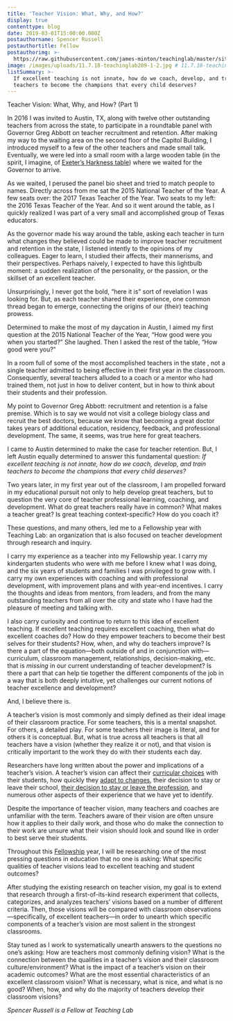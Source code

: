 ```yaml
---
title: 'Teacher Vision: What, Why, and How?'
display: true
contenttype: blog
date: 2019-03-01T15:00:00.000Z
postauthorname: Spencer Russell
postauthortitle: Fellow
postauthorimg: >-
  https://raw.githubusercontent.com/james-minton/teachinglab/master/site/static/images/uploads/head-shot_spencer.jpg
image: /images/uploads/11.7.18-teachinglab209-1-2.jpg # 11.7.18-teachinglab209-1-.jpg
listSummary: >-
  If excellent teaching is not innate, how do we coach, develop, and train
  teachers to become the champions that every child deserves?
---
```

Teacher Vision: What, Why, and How? (Part 1)

In 2016 I was invited to Austin, TX, along with twelve other outstanding teachers from across the state, to participate in a roundtable panel with Governor Greg Abbott on teacher recruitment and retention.  After making my way to the waiting area on the second floor of the Capitol Building, I introduced myself to a few of the other teachers and made small talk. Eventually, we were led into a small room with a large wooden table (in the spirit, I imagine, of [Exeter’s Harkness table](https://www.exeter.edu/programs-educators/harkness-outreach/harkness-teaching-tools)) where we waited for the Governor to arrive.

As we waited, I perused the panel bio sheet and tried to match people to names.  Directly across from me sat the 2015 National Teacher of the Year. A few seats over: the 2017 Texas Teacher of the Year.  Two seats to my left: the 2016 Texas Teacher of the Year. And so it went around the table, as I quickly realized I was part of a very small and accomplished group of Texas educators.  

As the governor made his way around the table, asking each teacher in turn what changes they believed could be made to improve teacher recruitment and retention in the state, I listened intently to the opinions of my colleagues. Eager to learn, I studied their affects, their mannerisms, and their perspectives. Perhaps naively, I expected to have this lightbulb moment: a sudden realization of the personality, or the passion, or the skillset of an excellent teacher.  

Unsurprisingly, I never got the bold, “here it is” sort of revelation I was looking for. But, as each teacher shared their experience, one common thread began to emerge, connecting the origins of our (their) teaching prowess.  

Determined to make the most of my daycation in Austin, I aimed my first question at the 2015 National Teacher of the Year, “How good were you when you started?”  She laughed. Then I asked the rest of the table, “How good were you?”

In a room full of some of the most accomplished teachers in the state , not a single teacher admitted to being effective in their first year in the classroom.  Consequently, several teachers alluded to a coach or a mentor who had trained them, not just in how to deliver content, but in how to think about their students and their profession.

My point to Governor Greg Abbott: recruitment and retention is a false premise.  Which is to say we would not visit a college biology class and recruit the best doctors, because we know that becoming a great doctor takes years of additional education, residency, feedback, and professional development.  The same, it seems, was true here for great teachers.

I came to Austin determined to make the case for teacher retention.  But, I left Austin equally determined to answer this fundamental question: _If excellent teaching is not innate, how do we coach, develop, and train teachers to become the champions that every child deserves?_

Two years later, in my first year out of the classroom, I am propelled forward in my educational pursuit not only to help develop great teachers, but to question the very core of teacher professional learning, coaching, and development.  What do great teachers really have in common? What makes a teacher great? Is great teaching context-specific? How do you coach it?

These questions, and many others, led me to a Fellowship year with Teaching Lab: an organization that is also focused on teacher development through research and inquiry.  

I carry my experience as a teacher into my Fellowship year.  I carry my kindergarten students who were with me before I knew what I was doing, and the six years of students and families I was privileged to grow with.  I carry my own experiences with coaching and with professional development, with improvement plans and with year-end incentives. I carry the thoughts and ideas from mentors, from leaders, and from the many outstanding teachers from all over the city and state who I have had the pleasure of meeting and talking with.

I also carry curiosity and continue to return to this idea of excellent teaching.  If excellent teaching requires excellent coaching, then what do excellent coaches do?  How do they empower teachers to become their best selves for their students? How, when, and why do teachers improve? Is there a part of the equation—both outside of and in conjunction with— curriculum, classroom management, relationships, decision-making, etc. that is _missing_ in our current understanding of teacher development?  Is there a part that can help tie together the different components of the job in a way that is both deeply intuitive, yet challenges our current notions of teacher excellence and development?

And, I believe there is.  

A teacher’s vision is most commonly and simply defined as their ideal image of their classroom practice. For some teachers, this is a mental snapshot. For others, a detailed play. For some teachers their image is literal, and for others it is conceptual.  But, what is true across all teachers is that all teachers have a vision (whether they realize it or not), and that vision is critically important to the work they do with their students each day.

Researchers have long written about the power and implications of a teacher’s vision.  A teacher’s vision can affect their [curricular choices](https://www.amazon.com/Best-Practices-Literacy-Instruction-Fourth/dp/1609181786) with their students, how quickly they [adapt to changes](https://www.tandfonline.com/doi/abs/10.1080/19388070209558375), their decision to stay or leave their school, [their decision to stay or leave the profession](https://link.springer.com/article/10.1023/A:1017961615264), and numerous other aspects of their experience that we have yet to identify.

Despite the importance of teacher vision, many teachers and coaches are unfamiliar with the term. Teachers aware of their vision are often unsure how it applies to their daily work, and those who do make the connection to their work are unsure what their vision should look and sound like in order to best serve their students.

Throughout this [Fellowship](https://www.teachinglab.org/opportunities/teaching-lab-fellow/) year, I will be researching one of the most pressing questions in education that no one is asking: What specific qualities of teacher visions lead to excellent teaching and student outcomes?  

After studying the existing research on teacher vision, my goal is to extend that research through a first-of-its-kind research experiment that collects, categorizes, and analyzes teachers’ visions based on a number of different criteria.  Then, those visions will be compared with classroom observations—specifically, of excellent teachers—in order to unearth which specific components of a teacher’s vision are most salient in the strongest classrooms.

Stay tuned as I work to systematically unearth answers to the questions no one’s asking: How are teachers most commonly defining vision? What is the connection between the qualities in a teacher’s vision and their classroom culture/environment? What is the impact of a teacher’s vision on their academic outcomes? What are the most essential characteristics of an excellent classroom vision? What is necessary, what is nice, and what is no good? When, how, and why do the majority of teachers develop their classroom visions?

_Spencer Russell is a Fellow at Teaching Lab_
